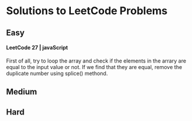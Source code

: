 # Solutions to LeetCode Problems

## Easy

#### LeetCode 27 | javaScript
First of all, try to loop the array and check if the elements in the arrary are equal to the input value or not. If we find that they are equal, remove the duplicate number using splice() methond.

## Medium

## Hard
